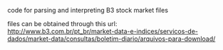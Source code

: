 
code for parsing and interpreting B3 stock market files
  
files can be obtained through this url:  
http://www.b3.com.br/pt_br/market-data-e-indices/servicos-de-dados/market-data/consultas/boletim-diario/arquivos-para-download/
